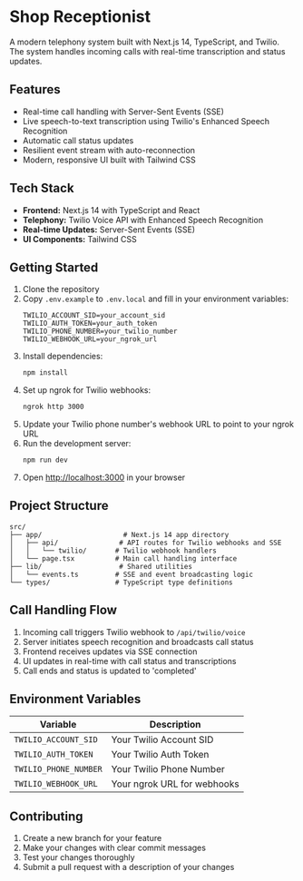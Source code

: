 # Shop Receptionist

A modern telephony system built with Next.js 14, TypeScript, and Twilio. The system handles incoming calls with real-time transcription and status updates.

## Features

- Real-time call handling with Server-Sent Events (SSE)
- Live speech-to-text transcription using Twilio's Enhanced Speech Recognition
- Automatic call status updates
- Resilient event stream with auto-reconnection
- Modern, responsive UI built with Tailwind CSS

## Tech Stack

- **Frontend:** Next.js 14 with TypeScript and React
- **Telephony:** Twilio Voice API with Enhanced Speech Recognition
- **Real-time Updates:** Server-Sent Events (SSE)
- **UI Components:** Tailwind CSS

## Getting Started

1. Clone the repository
2. Copy `.env.example` to `.env.local` and fill in your environment variables:
   ```env
   TWILIO_ACCOUNT_SID=your_account_sid
   TWILIO_AUTH_TOKEN=your_auth_token
   TWILIO_PHONE_NUMBER=your_twilio_number
   TWILIO_WEBHOOK_URL=your_ngrok_url
   ```
3. Install dependencies:
   ```bash
   npm install
   ```
4. Set up ngrok for Twilio webhooks:
   ```bash
   ngrok http 3000
   ```
5. Update your Twilio phone number's webhook URL to point to your ngrok URL
6. Run the development server:
   ```bash
   npm run dev
   ```
7. Open [http://localhost:3000](http://localhost:3000) in your browser

## Project Structure

```
src/
├── app/                    # Next.js 14 app directory
│   ├── api/               # API routes for Twilio webhooks and SSE
│   │   └── twilio/       # Twilio webhook handlers
│   └── page.tsx          # Main call handling interface
├── lib/                   # Shared utilities
│   └── events.ts         # SSE and event broadcasting logic
└── types/                # TypeScript type definitions
```

## Call Handling Flow

1. Incoming call triggers Twilio webhook to `/api/twilio/voice`
2. Server initiates speech recognition and broadcasts call status
3. Frontend receives updates via SSE connection
4. UI updates in real-time with call status and transcriptions
5. Call ends and status is updated to 'completed'

## Environment Variables

| Variable | Description |
|----------|-------------|
| `TWILIO_ACCOUNT_SID` | Your Twilio Account SID |
| `TWILIO_AUTH_TOKEN` | Your Twilio Auth Token |
| `TWILIO_PHONE_NUMBER` | Your Twilio Phone Number |
| `TWILIO_WEBHOOK_URL` | Your ngrok URL for webhooks |

## Contributing

1. Create a new branch for your feature
2. Make your changes with clear commit messages
3. Test your changes thoroughly
4. Submit a pull request with a description of your changes

